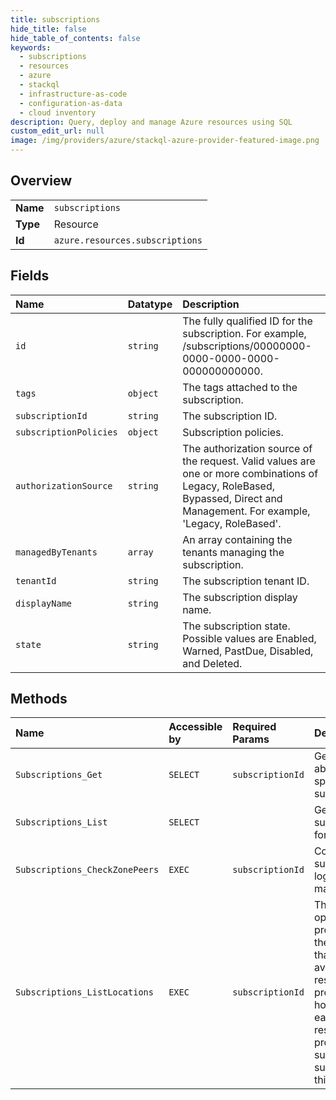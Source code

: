 ```yaml
---
title: subscriptions
hide_title: false
hide_table_of_contents: false
keywords:
  - subscriptions
  - resources
  - azure    
  - stackql
  - infrastructure-as-code
  - configuration-as-data
  - cloud inventory
description: Query, deploy and manage Azure resources using SQL
custom_edit_url: null
image: /img/providers/azure/stackql-azure-provider-featured-image.png
---
```

  
    

## Overview
<table><tbody>
<tr><td><b>Name</b></td><td><code>subscriptions</code></td></tr>
<tr><td><b>Type</b></td><td>Resource</td></tr>
<tr><td><b>Id</b></td><td><code>azure.resources.subscriptions</code></td></tr>
</tbody></table>

## Fields
| Name | Datatype | Description |
|:-----|:---------|:------------|
| `id` | `string` | The fully qualified ID for the subscription. For example, /subscriptions/00000000-0000-0000-0000-000000000000. |
| `tags` | `object` | The tags attached to the subscription. |
| `subscriptionId` | `string` | The subscription ID. |
| `subscriptionPolicies` | `object` | Subscription policies. |
| `authorizationSource` | `string` | The authorization source of the request. Valid values are one or more combinations of Legacy, RoleBased, Bypassed, Direct and Management. For example, 'Legacy, RoleBased'. |
| `managedByTenants` | `array` | An array containing the tenants managing the subscription. |
| `tenantId` | `string` | The subscription tenant ID. |
| `displayName` | `string` | The subscription display name. |
| `state` | `string` | The subscription state. Possible values are Enabled, Warned, PastDue, Disabled, and Deleted. |
## Methods
| Name | Accessible by | Required Params | Description |
|:-----|:--------------|:----------------|:------------|
| `Subscriptions_Get` | `SELECT` | `subscriptionId` | Gets details about a specified subscription. |
| `Subscriptions_List` | `SELECT` |  | Gets all subscriptions for a tenant. |
| `Subscriptions_CheckZonePeers` | `EXEC` | `subscriptionId` | Compares a subscriptions logical zone mapping |
| `Subscriptions_ListLocations` | `EXEC` | `subscriptionId` | This operation provides all the locations that are available for resource providers; however, each resource provider may support a subset of this list. |
